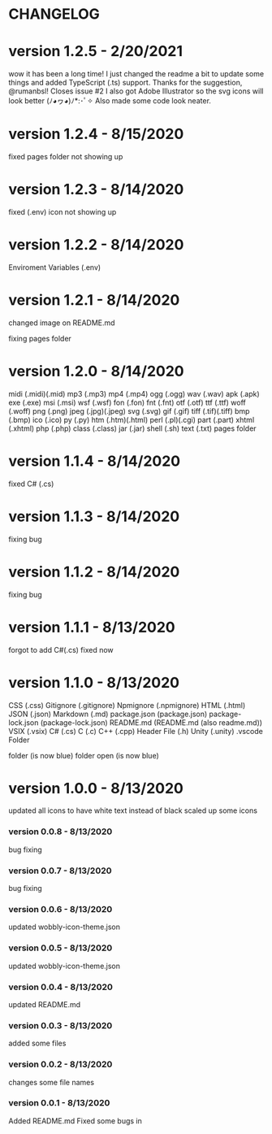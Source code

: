 # CHANGELOG

# version 1.2.5 - 2/20/2021

wow it has been a long time! I just changed the readme a bit to update some things and added
TypeScript (.ts) support. Thanks for the suggestion, @rumanbsl! Closes issue #2
I also got Adobe Illustrator so the svg icons will look better (ﾉ◕ヮ◕)ﾉ*:･ﾟ✧
Also made some code look neater.

# version 1.2.4 - 8/15/2020

fixed pages folder not showing up

# version 1.2.3 - 8/14/2020

fixed (.env) icon not showing up

# version 1.2.2 - 8/14/2020

Enviroment Variables (.env)

# version 1.2.1 - 8/14/2020

changed image on README.md

fixing pages folder

# version 1.2.0 - 8/14/2020

midi (.midi)(.mid)
mp3 (.mp3)
mp4 (.mp4)
ogg (.ogg)
wav (.wav)
apk (.apk)
exe (.exe)
msi (.msi)
wsf (.wsf)
fon (.fon)
fnt (.fnt)
otf (.otf)
ttf (.ttf)
woff (.woff)
png (.png)
jpeg (.jpg)(.jpeg)
svg (.svg)
gif (.gif)
tiff (.tif)(.tiff)
bmp (.bmp)
ico (.ico)
py (.py)
htm (.htm)(.html)
perl (.pl)(.cgi)
part (.part)
xhtml (.xhtml)
php (.php)
class (.class)
jar (.jar)
shell (.sh)
text (.txt)
pages folder

# version 1.1.4 - 8/14/2020 

fixed C# (.cs)

# version 1.1.3 - 8/14/2020

fixing bug

# version 1.1.2 - 8/14/2020

fixing bug

# version 1.1.1 - 8/13/2020

forgot to add C#(.cs) fixed now

# version 1.1.0 - 8/13/2020

CSS (.css)
Gitignore (.gitignore)
Npmignore (.npmignore)
HTML (.html)
JSON (.json)
Markdown (.md)
package.json (package.json)
package-lock.json (package-lock.json)
README.md (README.md (also readme.md))
VSIX (.vsix)
C# (.cs)
C (.c)
C++ (.cpp)
Header File (.h)
Unity (.unity)
.vscode Folder

folder (is now blue)
folder open (is now blue)

# version 1.0.0 - 8/13/2020

updated all icons to have white text instead of black
scaled up some icons

### version 0.0.8 - 8/13/2020

bug fixing

### version 0.0.7 - 8/13/2020

bug fixing

### version 0.0.6 - 8/13/2020

updated wobbly-icon-theme.json

### version 0.0.5 - 8/13/2020

updated wobbly-icon-theme.json

### version 0.0.4 - 8/13/2020

updated README.md

### version 0.0.3 - 8/13/2020

added some files

### version 0.0.2 - 8/13/2020

changes some file names

### version 0.0.1 - 8/13/2020

Added README.md
Fixed some bugs in